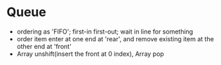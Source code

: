 # Queue
* ordering as 'FIFO'; first-in first-out; wait in line for something  
* order item enter at one end at 'rear', and remove existing item at the other end at 'front'  
* Array unshift(insert the front at 0 index), Array pop  